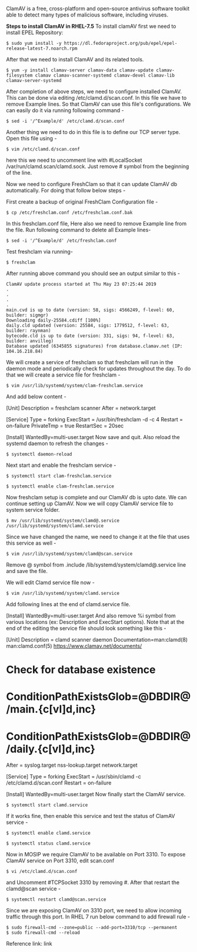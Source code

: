 ClamAV is a free, cross-platform and open-source antivirus software toolkit able to detect many types of malicious software, including viruses.

**Steps to install ClamAV in RHEL-7.5**
To install clamAV first we need to install EPEL Repository:

    $ sudo yum install -y https://dl.fedoraproject.org/pub/epel/epel-release-latest-7.noarch.rpm
After that we need to install ClamAV and its related tools.

    $ yum -y install clamav-server clamav-data clamav-update clamav-filesystem clamav clamav-scanner-systemd clamav-devel clamav-lib clamav-server-systemd
After completion of above steps, we need to configure installed ClamAV. This can be done via editing /etc/clamd.d/scan.conf. In this file we have to remove Example lines. So that ClamAV can use this file's configurations. We can easily do it via running following command -

    $ sed -i '/^Example/d' /etc/clamd.d/scan.conf
Another thing we need to do in this file is to define our TCP server type. Open this file using -

    $ vim /etc/clamd.d/scan.conf
here this we need to uncomment line with #LocalSocket /var/run/clamd.scan/clamd.sock. Just remove # symbol from the beginning of the line.

Now we need to configure FreshClam so that it can update ClamAV db automatically. For doing that follow below steps -

First create a backup of original FreshClam Configuration file -

    $ cp /etc/freshclam.conf /etc/freshclam.conf.bak
In this freshclam.conf file, Here also we need to remove Example line from the file. Run following command to delete all Example lines-

    $ sed -i '/^Example/d' /etc/freshclam.conf
Test freshclam via running-

    $ freshclam
After running above command you should see an output similar to this -

    ClamAV update process started at Thu May 23 07:25:44 2019
    .
    .
    .
    .
    main.cvd is up to date (version: 58, sigs: 4566249, f-level: 60, builder: sigmgr)
    Downloading daily-25584.cdiff [100%]
    daily.cld updated (version: 25584, sigs: 1779512, f-level: 63, builder: raynman)
    bytecode.cld is up to date (version: 331, sigs: 94, f-level: 63, builder: anvilleg)
    Database updated (6345855 signatures) from database.clamav.net (IP: 104.16.218.84)
We will create a service of freshclam so that freshclam will run in the daemon mode and periodically check for updates throughout the day. To do that we will create a service file for freshclam -

    $ vim /usr/lib/systemd/system/clam-freshclam.service
And add below content -

[Unit]
Description = freshclam scanner
After = network.target

[Service]
Type = forking
ExecStart = /usr/bin/freshclam -d -c 4
Restart = on-failure
PrivateTmp = true
RestartSec = 20sec

[Install]
WantedBy=multi-user.target
Now save and quit. Also reload the systemd daemon to refresh the changes -

    $ systemctl daemon-reload
Next start and enable the freshclam service -

    $ systemctl start clam-freshclam.service

    $ systemctl enable clam-freshclam.service
Now freshclam setup is complete and our ClamAV db is upto date. We can continue setting up ClamAV. Now we will copy ClamAV service file to system service folder.

    $ mv /usr/lib/systemd/system/clamd@.service /usr/lib/systemd/system/clamd.service
Since we have changed the name, we need to change it at the file that uses this service as well -

    $ vim /usr/lib/systemd/system/clamd@scan.service
Remove @ symbol from .include /lib/systemd/system/clamd@.service line and save the file.

We will edit Clamd service file now -

    $ vim /usr/lib/systemd/system/clamd.service
Add following lines at the end of clamd.service file.

[Install]
WantedBy=multi-user.target
And also remove %i symbol from various locations (ex: Description and ExecStart options). Note that at the end of the editing the service file should look something like this -

[Unit]
Description = clamd scanner daemon
Documentation=man:clamd(8) man:clamd.conf(5) https://www.clamav.net/documents/
# Check for database existence
# ConditionPathExistsGlob=@DBDIR@/main.{c[vl]d,inc}
# ConditionPathExistsGlob=@DBDIR@/daily.{c[vl]d,inc}
After = syslog.target nss-lookup.target network.target

[Service]
Type = forking
ExecStart = /usr/sbin/clamd -c /etc/clamd.d/scan.conf
Restart = on-failure

[Install]
WantedBy=multi-user.target
Now finally start the ClamAV service.

    $ systemctl start clamd.service
If it works fine, then enable this service and test the status of ClamAV service -

    $ systemctl enable clamd.service

    $ systemctl status clamd.service
Now in MOSIP we require ClamAV to be available on Port 3310. To expose ClamAV service on Port 3310, edit scan.conf

    $ vi /etc/clamd.d/scan.conf
and Uncomment #TCPSocket 3310 by removing #. After that restart the clamd@scan service -

    $ systemctl restart clamd@scan.service
Since we are exposing ClamAV on 3310 port, we need to allow incoming traffic through this port. In RHEL 7 run below command to add firewall rule -

    $ sudo firewall-cmd --zone=public --add-port=3310/tcp --permanent 
    $ sudo firewall-cmd --reload
Reference link: link